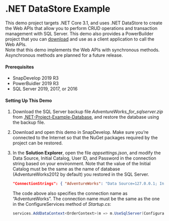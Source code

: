 # <b>.NET DataStore Example</b>

This demo project targets .NET Core 3.1, and uses .NET DataStore to create the Web APIs that allow you to perform CRUD operations and transaction management with SQL Server. This demo also provides a PowerBuilder project that you can [download](https://github.com/Appeon/PowerBuilder-RestClient-Example) and use as a client application to call the Web APIs.   
Note that this demo implements the Web APIs with synchronous methods. Asynchronous methods are planned for a future release.

#### Prerequisites

- SnapDevelop 2019 R3     
- PowerBuidler 2019 R3    
- SQL Server 2019, 2017, or 2016  

#### Setting Up This Demo

1. Download the SQL Server backup file *AdventureWorks_for_sqlserver.zip* from [.NET-Project-Example-Database](https://github.com/Appeon/.NET-Project-Example-Database), and restore the database using the backup file.

2. Download and open this demo in SnapDevelop. Make sure you’re connected to the Internet so that the NuGet packages required by the project can be restored.

3. In the **Solution Explorer**, open the file *appsettings.json*, and modify the Data Source, Initial Catalog, User ID, and Password in the connection string based on your environment. Note that the value of the Initial Catalog must be the same as the name of database (AdventureWorks2012 by default) you restored in the SQL Server.

   ```json
   "ConnectionStrings": { "AdventureWorks": "Data Source=127.0.0.1; Initial Catalog=AdventureWorks2012; Integrated Security=False; User ID=sa; Password=123456; Pooling=True; Min Pool Size=0; Max Pool Size=100; ApplicationIntent=ReadWrite" }
   ```

   The code above also specifies the connection name as “AdventureWorks”. The connection name must be the same as the one in the ConfigureServices method of *Startup.cs*:

   ```C#
   services.AddDataContext<OrderContext>(m => m.UseSqlServer(Configuration, "AdventureWorks"));  
   ```



